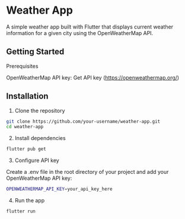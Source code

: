 
# Weather App

A simple weather app built with Flutter that displays current weather information for a given city using the OpenWeatherMap API.



## Getting Started

Prerequisites

OpenWeatherMap API key: Get API key (https://openweathermap.org/)
## Installation

1. Clone the repository

```bash
git clone https://github.com/your-username/weather-app.git
cd weather-app
```
2. Install dependencies

```bash
flutter pub get
```

3. Configure API key

Create a .env file in the root directory of your project and add your OpenWeatherMap API key:

```bash
OPENWEATHERMAP_API_KEY=your_api_key_here
```

4. Run the app

```bash
flutter run
```